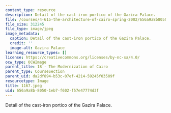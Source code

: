 ```yaml
---
content_type: resource
description: Detail of the cast-iron portico of the Gazira Palace.
file: /courses/4-615-the-architecture-of-cairo-spring-2002/656a9a8b80501eb7f602f57e47774d3f_1167.jpeg
file_size: 312245
file_type: image/jpeg
image_metadata:
  caption: Detail of the cast-iron portico of the Gazira Palace.
  credit: ''
  image-alt: Gazira Palace
learning_resource_types: []
license: https://creativecommons.org/licenses/by-nc-sa/4.0/
ocw_type: OCWImage
parent_title: 18 - The Modernization of Cairo
parent_type: CourseSection
parent_uid: da2df894-b53c-07ef-4214-59245f03509f
resourcetype: Image
title: 1167.jpeg
uid: 656a9a8b-8050-1eb7-f602-f57e47774d3f
---
```

Detail of the cast-iron portico of the Gazira Palace.